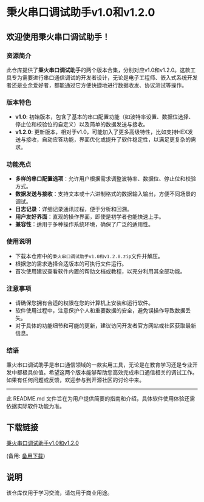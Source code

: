 # 秉火串口调试助手v1.0和v1.2.0

## 欢迎使用秉火串口调试助手！

### 资源简介

此仓库提供了**秉火串口调试助手**的两个版本合集，分别对应v1.0和v1.2.0。这款工具专为需要进行串口通信调试的开发者设计，无论是电子工程师、嵌入式系统开发者还是业余爱好者，都能通过它方便快捷地进行数据收发、协议测试等操作。

### 版本特色

- **v1.0**: 初始版本，包含了基本的串口配置功能（如波特率设置、数据位选择、停止位和校验位的自定义）以及简单的数据发送与接收。
- **v1.2.0**: 更新版本，相对于v1.0，可能加入了更多高级特性，比如支持HEX发送与接收，自动应答功能，界面优化或提升了软件稳定性，以满足更复杂的需求。

### 功能亮点

- **多样的串口配置选项**：允许用户根据需求调整波特率、数据位、停止位和校验方式。
- **数据发送与接收**：支持文本或十六进制格式的数据输入输出，方便不同场景的调试。
- **日志记录**：详细记录通讯过程，便于分析和回溯。
- **用户友好界面**：直观的操作界面，即使是初学者也能快速上手。
- **兼容性**：适用于多种操作系统环境，确保了广泛的适用性。

### 使用说明

- 下载本仓库中的`秉火串口调试助手v1.0和v1.2.0.zip`文件并解压。
- 根据您的需求选择合适版本的可执行文件运行。
- 首次使用建议查看软件内置的帮助文档或教程，以充分利用其全部功能。

### 注意事项

- 请确保您拥有合适的权限在您的计算机上安装和运行软件。
- 软件使用过程中，注意保护个人和重要数据的安全，避免误操作导致数据丢失。
- 对于具体的功能细节和可能的更新，建议访问开发者官方网站或社区获取最新信息。

### 结语

秉火串口调试助手是串口通信领域的一款实用工具，无论是在教育学习还是专业开发中都极具价值。希望这两个版本能够帮助您高效完成串口通信相关的调试工作。如果有任何问题或反馈，欢迎参与到开源社区的讨论中来。

---

此 README.md 文件旨在为用户提供简要的指南和介绍，具体软件使用体验还需依据实际软件功能为准。

## 下载链接
[秉火串口调试助手v1.0和v1.2.0](https://pan.quark.cn/s/c5a940d91ac0) 

(备用: [备用下载](https://pan.baidu.com/s/12_vziQ6vP-2o3DNsR6l4hQ?pwd=1234))

## 说明

该仓库仅用于学习交流，请勿用于商业用途。
